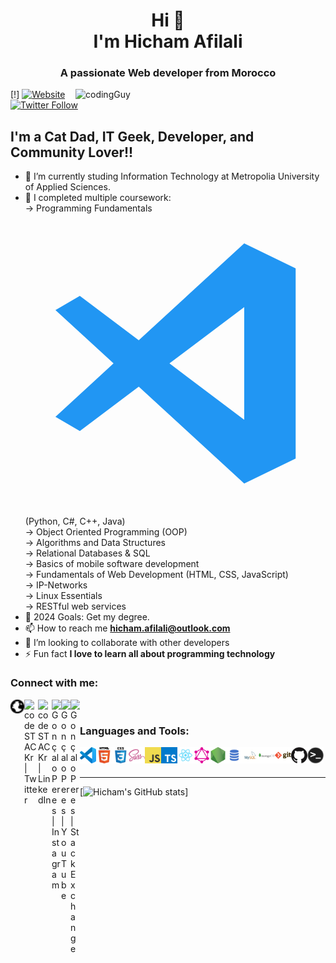 <h1 align="center">Hi 👋 <br/> I'm Hicham Afilali</h1>
<h3 align="center">A passionate Web developer from Morocco</h3>

[!<img align="right" alt="codingGuy" width="400" src="https://img.freepik.com/free-vector/web-development-programmer-engineering-coding-website-augmented-reality-interface-screens-developer-project-engineer-programming-software-application-design-cartoon-illustration_107791-3863.jpg?w=740&t=st=1671016841~exp=1671017441~hmac=767f61e11aee4c1dea49c08455d6dcac140e046b4384afd598b9b7ed45c0c434">]
[![Website](https://img.shields.io/website?label=HichamAf.github.io&style=for-the-badge&url=https%3A%2F%2FHichamAF.github.io)](https://HichamAf.github.io)
[![Twitter Follow](https://img.shields.io/twitter/follow/hichamafilali?color=1DA1F2&logo=twitter&style=for-the-badge)](https://twitter.com/intent/follow?original_referer=https%3A%2F%2Fgithub.com%2Fmojjammil&screen_name=HichamAfilali)

## I'm a Cat Dad, IT Geek, Developer, and Community Lover!! 

- 🔭 I’m currently studing Information Technology at Metropolia University of Applied Sciences.
- 🌱 I completed multiple coursework:<br/>
		-> Programming Fundamentals
		<svg xmlns="http://www.w3.org/2000/svg" viewBox="0 0 300 300"><path d="m218.62 29.953-105.41 96.92L54.301 82.47 29.955 96.64l58.068 53.359-58.068 53.359 24.346 14.212 58.909-44.402 105.41 96.878 51.424-24.976V54.93zm0 63.744v112.6l-74.719-56.302z" fill="#2196f3"/></svg>
 (Python, C#, C++, Java)<br/>
		-> Object Oriented Programming (OOP)<br/>
		-> Algorithms and Data Structures<br/>
		-> Relational Databases & SQL<br/>
		-> Basics of mobile software development<br/>
		-> Fundamentals of Web Development (HTML, CSS, JavaScript)<br/>
		-> IP-Networks<br/>
		-> Linux Essentials<br/>
		-> RESTful web services<br/>
- 🥅 2024 Goals: Get my degree.
- 📫 How to reach me **hicham.afilali@outlook.com**
- 👯 I’m looking to collaborate with other developers
- ⚡ Fun fact **I love to learn all about programming technology**

<h3 align="left">Connect with me:</h3>
<p align="left">

[<img align="left" alt="codeSTACKr.com" width="22px" src="https://raw.githubusercontent.com/iconic/open-iconic/master/svg/globe.svg" />][website]
[<img align="left" alt="codeSTACKr | Twitter" width="22px" src="https://cdn.jsdelivr.net/npm/simple-icons@v3/icons/twitter.svg" />][twitter]
[<img align="left" alt="codeSTACKr | LinkedIn" width="22px" src="https://cdn.jsdelivr.net/npm/simple-icons@v3/icons/linkedin.svg" />][linkedin]
[<img align="left" alt="Gonçalo Peres | Instagram" width="15px" src="https://cdn.jsdelivr.net/npm/simple-icons@v4.1.0/icons/instagram.svg" />][Instagram]
[<img align="left" alt="Gonçalo Peres | YouTube" width="15px" src="https://cdn.jsdelivr.net/npm/simple-icons@v4.1.0/icons/youtube.svg" />][Youtube]
[<img align="left" alt="Gonçalo Peres | StackExchange" width="15px" src="https://cdn.jsdelivr.net/npm/simple-icons@v4.1.0/icons/stackoverflow.svg" />][stackoverflow]

<br />

### Languages and Tools:

<img align="left" alt="Visual Studio Code" width="26px" src="https://raw.githubusercontent.com/github/explore/80688e429a7d4ef2fca1e82350fe8e3517d3494d/topics/visual-studio-code/visual-studio-code.png" />
<img align="left" alt="HTML5" width="26px" src="https://raw.githubusercontent.com/github/explore/80688e429a7d4ef2fca1e82350fe8e3517d3494d/topics/html/html.png" />
<img align="left" alt="CSS3" width="26px" src="https://raw.githubusercontent.com/github/explore/80688e429a7d4ef2fca1e82350fe8e3517d3494d/topics/css/css.png" />
<img align="left" alt="Sass" width="26px" src="https://raw.githubusercontent.com/github/explore/80688e429a7d4ef2fca1e82350fe8e3517d3494d/topics/sass/sass.png" />
<img align="left" alt="JavaScript" width="26px" src="https://raw.githubusercontent.com/github/explore/80688e429a7d4ef2fca1e82350fe8e3517d3494d/topics/javascript/javascript.png" />
<img align="left" alt="JavaScript" width="26px" src="https://raw.githubusercontent.com/github/explore/80688e429a7d4ef2fca1e82350fe8e3517d3494d/topics/typescript/typescript.png" />
<img align="left" alt="React" width="26px" src="https://raw.githubusercontent.com/github/explore/80688e429a7d4ef2fca1e82350fe8e3517d3494d/topics/react/react.png" />
<img align="left" alt="GraphQL" width="26px" src="https://raw.githubusercontent.com/github/explore/80688e429a7d4ef2fca1e82350fe8e3517d3494d/topics/graphql/graphql.png" />
<img align="left" alt="Node.js" width="26px" src="https://raw.githubusercontent.com/github/explore/80688e429a7d4ef2fca1e82350fe8e3517d3494d/topics/nodejs/nodejs.png" />
<img align="left" alt="SQL" width="26px" src="https://raw.githubusercontent.com/github/explore/80688e429a7d4ef2fca1e82350fe8e3517d3494d/topics/sql/sql.png" />
<img align="left" alt="MySQL" width="26px" src="https://raw.githubusercontent.com/github/explore/80688e429a7d4ef2fca1e82350fe8e3517d3494d/topics/mysql/mysql.png" />
<img align="left" alt="MongoDB" width="26px" src="https://raw.githubusercontent.com/github/explore/80688e429a7d4ef2fca1e82350fe8e3517d3494d/topics/mongodb/mongodb.png" />
<img align="left" alt="Git" width="26px" src="https://raw.githubusercontent.com/github/explore/80688e429a7d4ef2fca1e82350fe8e3517d3494d/topics/git/git.png" />
<img align="left" alt="GitHub" width="26px" src="https://raw.githubusercontent.com/github/explore/78df643247d429f6cc873026c0622819ad797942/topics/github/github.png" />
<img align="left" alt="Terminal" width="26px" src="https://raw.githubusercontent.com/github/explore/80688e429a7d4ef2fca1e82350fe8e3517d3494d/topics/terminal/terminal.png" />

<br />
<br />

---
[![Hicham's GitHub stats](https://github-readme-stats.vercel.app/api?username=HichamAf&count_private=true&show_icons=true&hide=contribs)]

[website]: https://HichamAf.github.io
[linkedin]: https://linkedin.com/in/hichamafilali
[stackoverflow]: https://stackoverflow.com/users/15039665/hicham?tab=profile
[twitter]: https://twitter.com/HichamAfilali
[Instagram]: https://www.instagram.com/aksilazar/
[Youtube]: https://www.youtube.com/@azouranzar6285